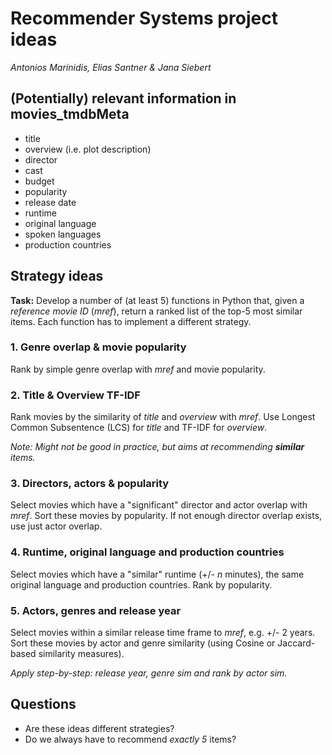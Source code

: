 # Recommender Systems project ideas
*Antonios Marinidis, Elias Santner & Jana Siebert*
## (Potentially) relevant information in movies_tmdbMeta
- title
- overview (i.e. plot description)
- director
- cast
- budget
- popularity
- release date
- runtime
- original language
- spoken languages
- production countries

## Strategy ideas
**Task:** Develop a number of (at least 5) functions in Python that, given a _reference_ _movie_ _ID_ (_mref_), return a ranked list of the top-5 most similar items. Each function has to implement a different strategy.

### 1. Genre overlap & movie popularity
Rank by simple genre overlap with _mref_ and movie popularity.

### 2. Title & Overview TF-IDF
Rank movies by the similarity of _title_ and _overview_ with _mref_.
Use Longest Common Subsentence (LCS) for _title_ and TF-IDF for _overview_.

*Note: Might not be good in practice, but aims at recommending **similar** items.*

### 3. Directors, actors & popularity
Select movies which have a "significant" director and actor overlap with _mref_.
Sort these movies by popularity.
If not enough director overlap exists, use just actor overlap.

### 4. Runtime, original language and production countries
Select movies which have a "similar" runtime (+/- _n_ minutes), the same original language and production countries.
Rank by popularity.

### 5. Actors, genres and release year
Select movies within a similar release time frame to _mref_, e.g. +/- 2 years.
Sort these movies by actor and genre similarity (using Cosine or Jaccard-based similarity measures).

*Apply step-by-step: release year, genre sim and rank by actor sim.*

## Questions
- Are these ideas different strategies?
- Do we always have to recommend *exactly 5* items?
